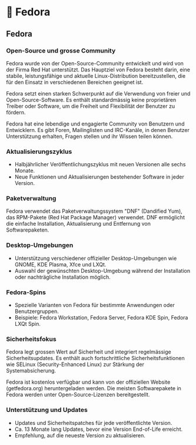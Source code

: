 # 🎩 Fedora

## Fedora

### Open-Source und grosse Community

Fedora wurde von der Open-Source-Community entwickelt und wird von der Firma Red Hat unterstützt. Das Hauptziel von Fedora besteht darin, eine stabile, leistungsfähige und aktuelle Linux-Distribution bereitzustellen, die für den Einsatz in verschiedenen Bereichen geeignet ist.

Fedora setzt einen starken Schwerpunkt auf die Verwendung von freier und Open-Source-Software. Es enthält standardmässig keine proprietären Treiber oder Software, um die Freiheit und Flexibilität der Benutzer zu fördern.

Fedora hat eine lebendige und engagierte Community von Benutzern und Entwicklern. Es gibt Foren, Mailinglisten und IRC-Kanäle, in denen Benutzer Unterstützung erhalten, Fragen stellen und ihr Wissen teilen können.

### Aktualisierungszyklus

-   Halbjährlicher Veröffentlichungszyklus mit neuen Versionen alle sechs Monate.
-   Neue Funktionen und Aktualisierungen bestehender Software in jeder Version.

### Paketverwaltung

Fedora verwendet das Paketverwaltungssystem "DNF" (Dandified Yum), das RPM-Pakete (Red Hat Package Manager) verwendet. DNF ermöglicht die einfache Installation, Aktualisierung und Entfernung von Softwarepaketen.

### Desktop-Umgebungen

-   Unterstützung verschiedener offizieller Desktop-Umgebungen wie GNOME, KDE Plasma, Xfce und LXQt.
-   Auswahl der gewünschten Desktop-Umgebung während der Installation oder nachträgliche Installation möglich.

### Fedora-Spins

-   Spezielle Varianten von Fedora für bestimmte Anwendungen oder Benutzergruppen.
-   Beispiele: Fedora Workstation, Fedora Server, Fedora KDE Spin, Fedora LXQt Spin.

### Sicherheitsfokus

Fedora legt grossen Wert auf Sicherheit und integriert regelmässige Sicherheitsupdates. Es enthält auch fortschrittliche Sicherheitsfunktionen wie SELinux (Security-Enhanced Linux) zur Stärkung der Systemabsicherung.

Fedora ist kostenlos verfügbar und kann von der offiziellen Website (getfedora.org) heruntergeladen werden. Die meisten Softwarepakete in Fedora werden unter Open-Source-Lizenzen bereitgestellt.

### Unterstützung und Updates

-   Updates und Sicherheitspatches für jede veröffentlichte Version.
-   Ca. 13 Monate lang Updates, bevor eine Version End-of-Life erreicht.
-   Empfehlung, auf die neueste Version zu aktualisieren.
